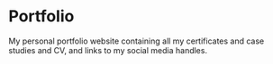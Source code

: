 # Portfolio
My personal portfolio website containing all my certificates and case studies and CV, and links to my social media handles.
